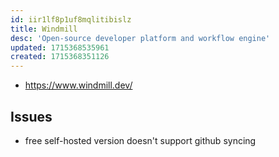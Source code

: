 ```yaml
---
id: iir1lf8p1uf8mqlitibislz
title: Windmill
desc: 'Open-source developer platform and workflow engine'
updated: 1715368535961
created: 1715368351126
---
```


- https://www.windmill.dev/


## Issues

- free self-hosted version doesn't support github syncing
